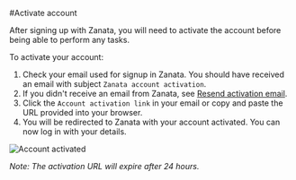 #Activate account

After signing up with Zanata, you will need to activate the account before being able to perform any tasks.

To activate your account:

 1. Check your email used for signup in Zanata. You should have received an email with subject `Zanata account activation`.
 1. If you didn't receive an email from Zanata, see [Resend activation email](user-guide/account/account-resend-activation).
 1. Click the `Account activation link` in your email or copy and paste the URL provided into your browser.
 1. You will be redirected to Zanata with your account activated. You can now log in with your details.
 
<img alt="Account activated" src="images/account-activated.png" />

*Note: The activation URL will expire after 24 hours.*